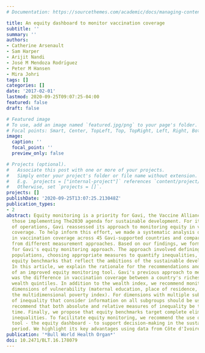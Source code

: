 ```yaml
---
# Documentation: https://sourcethemes.com/academic/docs/managing-content/

title: An equity dashboard to monitor vaccination coverage
subtitle: ''
summary: ''
authors:
- Catherine Arsenault
- Sam Harper
- Arijit Nandi
- José M Mendoza Rodrı́guez
- Peter M Hansen
- Mira Johri
tags: []
categories: []
date: '2017-02-01'
lastmod: 2020-09-25T09:07:25-04:00
featured: false
draft: false

# Featured image
# To use, add an image named `featured.jpg/png` to your page's folder.
# Focal points: Smart, Center, TopLeft, Top, TopRight, Left, Right, BottomLeft, Bottom, BottomRight.
image:
  caption: ''
  focal_point: ''
  preview_only: false

# Projects (optional).
#   Associate this post with one or more of your projects.
#   Simply enter your project's folder or file name without extension.
#   E.g. `projects = ["internal-project"]` references `content/project/deep-learning/index.md`.
#   Otherwise, set `projects = []`.
projects: []
publishDate: '2020-09-25T13:07:25.213048Z'
publication_types:
- 2
abstract: Equity monitoring is a priority for Gavi, the Vaccine Alliance, and for
  those implementing The2030 agenda for sustainable development. For its new phase
  of operations, Gavi reassessed its approach to monitoring equity in vaccination
  coverage. To help inform this effort, we made a systematic analysis of inequalities
  in vaccination coverage across 45 Gavi-supported countries and compared results
  from different measurement approaches. Based on our findings, we formulated recommendations
  for Gavi's equity monitoring approach. The approach involved defining the vulnerable
  populations, choosing appropriate measures to quantify inequalities, and defining
  equity benchmarks that reflect the ambitions of the sustainable development agenda.
  In this article, we explain the rationale for the recommendations and for the development
  of an improved equity monitoring tool. Gavi's previous approach to measuring equity
  was the difference in vaccination coverage between a country's richest and poorest
  wealth quintiles. In addition to the wealth index, we recommend monitoring other
  dimensions of vulnerability (maternal education, place of residence, child sex and
  the multidimensional poverty index). For dimensions with multiple subgroups, measures
  of inequality that consider information on all subgroups should be used. We also
  recommend that both absolute and relative measures of inequality be tracked over
  time. Finally, we propose that equity benchmarks target complete elimination of
  inequalities. To facilitate equity monitoring, we recommend the use of a data display
  tool - the equity dashboard - to support decision-making in the sustainable development
  period. We highlight its key advantages using data from Côte d'Ivoire and Haiti.
publication: '*Bull World Health Organ*'
doi: 10.2471/BLT.16.178079
---
```

